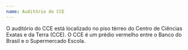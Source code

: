 ```yaml
---
name: Auditório do CCE
---
```


O auditório do CCE está localizado no piso térreo do Centro de Ciências Exatas e da Terra (CCE). O CCE é um prédio vermelho entre o Banco do Brasil e o Supermercado Escola.